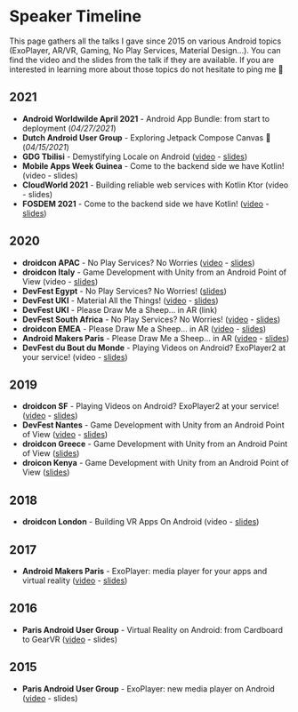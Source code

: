 # Speaker Timeline
This page gathers all the talks I gave since 2015 on various Android topics (ExoPlayer, AR/VR, Gaming, No Play Services, Material Design...). You can find the video and the slides from the talk if they are available. If you are interested in learning more about those topics do not hesitate to ping me 🙂

## 2021
- **Android Worldwilde April 2021** - Android App Bundle: from start to deployment (_04/27/2021_)
- **Dutch Android User Group** - Exploring Jetpack Compose Canvas 🎨 (_04/15/2021_)
- **GDG Tbilisi** - Demystifying Locale on Android ([video](https://www.youtube.com/watch?v=fe6n_Oi5BtM) - [slides](https://speakerdeck.com/oleur/demystifying-locale-on-android))
- **Mobile Apps Week Guinea** - Come to the backend side we have Kotlin! (video - slides)
- **CloudWorld 2021** - Building reliable web services with Kotlin Ktor (video - slides)
- **FOSDEM 2021** - Come to the backend side we have Kotlin! ([video](https://video.fosdem.org/2021/D.kotlin/come_to_the_backend_side.webm) - [slides](https://speakerdeck.com/oleur/come-to-the-backend-side-we-have-kotlin))

## 2020
- **droidcon APAC** - No Play Services? No Worries ([video](https://www.droidcon.com/media-detail?video=491025043) - [slides](https://speakerdeck.com/oleur/no-play-services-no-worries-24e9d3bd-a8e0-49d5-a7ba-8506fde4d546))
- **droidcon Italy** - Game Development with Unity from an Android Point of View (video - [slides](https://speakerdeck.com/oleur/game-development-with-unity-from-an-android-point-of-view-550ac739-1261-4c14-86d3-c5810ecb34ac))
- **DevFest Egypt** - No Play Services? No Worries! ([slides](https://speakerdeck.com/oleur/no-play-service-no-worries))
- **DevFest UKI** - Material All the Things! ([video](https://youtu.be/803jB3RLi_s?t=24460) - [slides](https://speakerdeck.com/oleur/material-all-the-things))
- **DevFest UKI** - Please Draw Me a Sheep... in AR (link)
- **DevFest South Africa** - No Play Services? No Worries! ([video](https://www.youtube.com/watch?v=Y1n5nl15174) - [slides](https://speakerdeck.com/oleur/no-play-services-no-worries))
- **droidcon EMEA** - Please Draw Me a Sheep... in AR ([video](https://www.droidcon.com/media-detail?video=470526121) - [slides](https://speakerdeck.com/oleur/please-draw-me-a-sheep-dot-dot-dot-in-ar-6a446b2b-44c4-459a-b243-68f9a8ad1725))
- **Android Makers Paris** - Please Draw Me a Sheep... in AR ([video](https://www.youtube.com/watch?v=f0X_Z8QpEjs) - [slides](https://speakerdeck.com/oleur/please-draw-me-a-sheep-dot-dot-dot-in-ar))
- **DevFest du Bout du Monde** - Playing Videos on Android? ExoPlayer2 at your service! (video - [slides](https://speakerdeck.com/oleur/playing-videos-on-android-exoplayer2-at-your-service-bd716a69-e7ca-4f06-aa4a-611dc6705638))

## 2019
- **droidcon SF** - Playing Videos on Android? ExoPlayer2 at your service! ([video](https://www.droidcon.com/media-detail?video=380848856) - [slides](https://speakerdeck.com/oleur/playing-videos-on-android-exoplayer2-at-your-service))
- **DevFest Nantes** - Game Development with Unity from an Android Point of View ([video](https://www.youtube.com/watch?v=G8q7UK3LZlM) - [slides](https://speakerdeck.com/oleur/game-development-with-unity-from-an-android-point-of-view-at-devfestnantes))
- **droidcon Greece** - Game Development with Unity from an Android Point of View ([slides](https://speakerdeck.com/oleur/game-development-with-unity-from-an-android-point-of-view-4db883ca-ea16-4de8-b2b9-195057975fcf))
- **droicon Kenya** - Game Development with Unity from an Android Point of View ([slides](https://speakerdeck.com/oleur/game-development-with-unity-from-an-android-point-of-view))

## 2018
- **droidcon London** - Building VR Apps On Android (video - [slides](https://speakerdeck.com/oleur/building-vr-apps-on-android))

## 2017
- **Android Makers Paris** - ExoPlayer: media player for your apps and virtual reality ([video](https://www.youtube.com/watch?v=NvDoNB5bZeA) - [slides](https://speakerdeck.com/oleur/exoplayer-player-multimedia-pour-les-applications-et-la-realite-virtuelle))

## 2016
- **Paris Android User Group** - Virtual Reality on Android: from Cardboard to GearVR ([video](https://www.youtube.com/watch?v=qZSFPeOFJFY) - slides)

## 2015
- **Paris Android User Group** - ExoPlayer: new media player on Android ([video](https://www.youtube.com/watch?v=zchp8HmnXLE) - slides)

